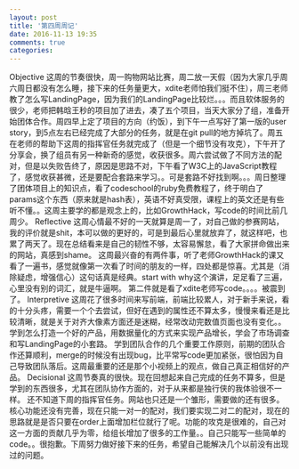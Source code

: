 ```yaml
---
layout: post
title: '第四周周记'
date: 2016-11-13 19:35
comments: true
categories: 
---
```

Objective
这周的节奏很快，周一购物网站比赛，周二放一天假（因为大家几乎周六周日都没有怎么睡，接下来的任务量更大，xdite老师怕我们挺不住），周三老师教了怎么写LandingPage，因为我们的LandingPage比较烂。。。而且软体服务的很少，老师把韩晗王秒的项目加了进去，凑了五个项目，当天大家分了组，准备开始团体合作。周四早上定了项目的方向（约饭），到下午一点写好了第一版的user story，到5点左右已经完成了大部分的任务，就是在git pull的地方掉坑了。周五在老师的帮助下这周的指挥官任务就完成了（但是一个细节没有攻克），下午开了分享会，换了组员有另一种新奇的感觉，收获很多。周六尝试做了不同方法的配对，但是以失败告终了，原因是思路不对，下午看了W3C上的JavaScript教程了，感觉收获甚微，还是要配合套路来学习。。可是套路不好找到啊。。。周日整理了团体项目上的知识点，看了codeschool的ruby免费教程了，终于明白了params这个东西（原来就是hash表），英语不好真受限，课程上的英文还是有些听不懂。。这周主要学的都是观念上的，比如GrowthHack，写code的时间比前几周少。
Reflective
这周心情最不好的一天就算是周一了，对自己做的参赛网站，我的评价就是shit，本可以做的更好的，可是到最后心里就放弃了，就这样吧，也累了两天了。现在总结看来是自己的韧性不够，太容易懈怠，看了大家拼命做出来的网站，真感到shame。
这周最兴奋的有两件事，听了老师GrowthHack的课又看了一遍书，感觉就像第一次看了时间的朋友的一样，四处都是惊喜。尤其是（消除疑虑，增强信心）这句话真是经典。start with why这个演讲，足足看了三遍，心里没有别的词汇，就是牛逼啊。
第二件就是看了xdite老师写code。。。。被震到了。
Interpretive
这周花了很多时间来写前端，前端比较累人，对于新手来说，看的十分头疼，需要一个个去尝试，但好在遇到的属性还不算太多，慢慢来看还是比较清晰，就是关于对齐大像素方面还是迷糊，经常改动完数值页面也没有变化。。
学到怎么打造一个好的产品，用数据量化的方式来实现产品增长，学会了市场调查和写LandingPage的小套路。
学到团队合作的几个重要工作原则，前期的团队合作还算顺利，merge的时候没有出现bug，比平常写code更加紧张，很怕因为自己导致团队落后。这周最重要的还是那个小视频上的观点，做自己真正相信好的产品。
Decisional
这周节奏真的很快。现在回想起来自己完成的任务不算多，但是学到的东西很多，尤其在团队协作方面的，对于从来都是独行侠的我体验很不一样。
还不知道下周的指挥官任务。网站也只还是一个雏形，需要做的还有很多。核心功能还没有完善，现在只能一对一的配对，我们要实现二对二的配对，现在的思路就是是否只要在order上面增加栏位就行了呢。功能的攻克是很难的，自己对这一方面的贡献几乎为零，给组长增加了很多的工作量。。自己只能写一些简单的code。。很抱歉。下周努力做好接下来的任务，希望自己能解决几个以前没有出现过的问题。
